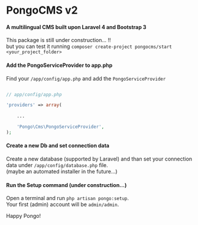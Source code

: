 # PongoCMS v2

#### A multilingual CMS built upon Laravel 4 and Bootstrap 3

This package is still under construction... !!  
but you can test it running `composer create-project pongocms/start <your_project_folder>`

#### Add the PongoServiceProvider to app.php

Find your `/app/config/app.php` and add the `PongoServiceProvider`

```php

// app/config/app.php

'providers' => array(
    
    ...

    'Pongo\Cms\PongoServiceProvider',
);
```

#### Create a new Db and set connection data

Create a new database (supported by Laravel) and than set your connection data under `/app/config/database.php` file.  
(maybe an automated installer in the future...)

#### Run the Setup command (under construction...)

Open a terminal and run `php artisan pongo:setup`.  
Your first (admin) account will be `admin/admin`.

Happy Pongo!